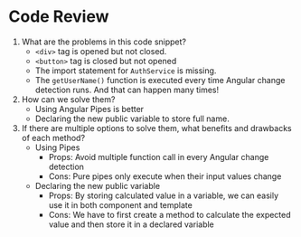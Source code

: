 # Code Review
1) What are the problems in this code snippet?
    - `<div>` tag is opened but not closed.
    - `<button>` tag is closed but not opened
    -  The import statement for `AuthService` is missing.
    - The `getUserName()` function is executed every time Angular change detection runs. And that can happen many times!
2) How can we solve them?
    - Using Angular Pipes is better
    - Declaring the new public variable to store full name.
3) If there are multiple options to solve them, what benefits and drawbacks of
each method?
    - Using Pipes
        * Props: Avoid multiple function call in every Angular change detection
        * Cons: Pure pipes only execute when their input values change
    - Declaring the new public variable
        * Props: By storing calculated value in a variable, we can easily use it in both component and template
        * Cons: 
        We have to first create a method to calculate the expected value and then store it in a declared variable
        